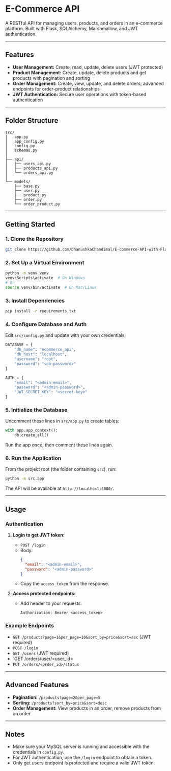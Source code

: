 # E-Commerce API

A RESTful API for managing users, products, and orders in an e-commerce platform. Built with Flask, SQLAlchemy, Marshmallow, and JWT authentication.

---

## Features

- **User Management:** Create, read, update, delete users (JWT protected)
- **Product Management:** Create, update, delete products and get products with pagination and sorting
- **Order Management:** Create, view, update, and delete orders; advanced endpoints for order-product relationships
- **JWT Authentication:** Secure user operations with token-based authentication

---

## Folder Structure

```
src/
│   app.py
│   app_config.py
│   config.py
│   schemas.py
│
├── api/
│   ├── users_api.py
│   ├── products_api.py
│   └── orders_api.py
│
└── models/
    ├── base.py
    ├── user.py
    ├── product.py
    ├── order.py
    └── order_product.py
```

---

## Getting Started

### 1. Clone the Repository

```sh
git clone https://github.com/DhanushkaChandimal/E-commerce-API-with-Flask-SQLAlchemy-Marshmallow-and-MySQL.git
```

### 2. Set Up a Virtual Environment

```sh
python -m venv venv
venv\Scripts\activate  # On Windows
# Or
source venv/bin/activate  # On Mac/Linux
```

### 3. Install Dependencies

```sh
pip install -r requirements.txt
```

### 4. Configure Database and Auth

Edit `src/config.py` and update with your own credentials:

```python
DATABASE = {
    "db_name": "ecommerce_api",
    "db_host": "localhost",
    "username": "root",
    "password": "<db-password>"
}

AUTH = {
    "email": "<admin-email>",
    "password": "<admin-password>",
    "JWT_SECRET_KEY": "<secret-key>"
}
```

### 5. Initialize the Database

Uncomment these lines in `src/app.py` to create tables:
```python
with app.app_context():
    db.create_all()
```
Run the app once, then comment these lines again.

### 6. Run the Application

From the project root (the folder containing `src`), run:
```sh
python -m src.app
```
The API will be available at `http://localhost:5000/`.

---

## Usage

### Authentication

1. **Login to get JWT token:**
   - `POST /login`
   - Body:
     ```json
     {
       "email": "<admin-email>",
       "password": "<admin-password>"
     }
     ```
   - Copy the `access_token` from the response.

2. **Access protected endpoints:**
   - Add header to your requests:
     ```
     Authorization: Bearer <access_token>
     ```

### Example Endpoints

- `GET /products?page=1&per_page=10&sort_by=price&sort=asc` (JWT required)
- `POST /login`
- `GET /users` (JWT required)
- `GET /orders/user/<user_id>
- `PUT /orders/<order_id>/status`

---

## Advanced Features

- **Pagination:** `/products?page=2&per_page=5`
- **Sorting:** `/products?sort_by=price&sort=desc`
- **Order Management:** View products in an order, remove products from an order

---

## Notes

- Make sure your MySQL server is running and accessible with the credentials in `config.py`.
- For JWT authentication, use the `/login` endpoint to obtain a token.
- Only get users endpoint is protected and require a valid JWT token.
